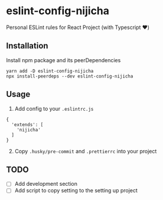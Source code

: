 # eslint-config-nijicha

Personal ESLint rules for React Project (with Typescript ❤️)

## Installation

Install npm package and its peerDependencies

```shell
yarn add -D eslint-config-nijicha
npx install-peerdeps --dev eslint-config-nijicha
```

## Usage

1. Add config to your `.eslintrc.js`

```
{
  'extends': [
    'nijicha'
  ]
}
```

2. Copy `.husky/pre-commit` and `.prettierrc` into your project

## TODO

- [ ] Add development section
- [ ] Add script to copy setting to the setting up project
